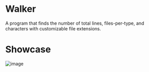 # Walker
A program that finds the number of total lines, files-per-type, and characters with customizable file extensions.
# Showcase
![image](https://user-images.githubusercontent.com/81060842/231532350-e010082a-cc89-4123-b3b8-ef449c72715d.png)
